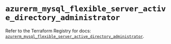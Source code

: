 # `azurerm_mysql_flexible_server_active_directory_administrator`

Refer to the Terraform Registry for docs: [`azurerm_mysql_flexible_server_active_directory_administrator`](https://registry.terraform.io/providers/hashicorp/azurerm/3.101.0/docs/resources/mysql_flexible_server_active_directory_administrator).
